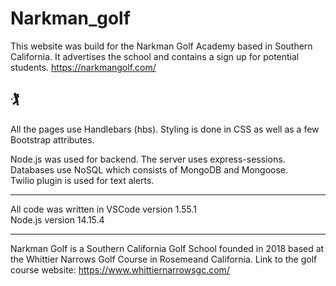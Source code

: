 # Narkman_golf



This website was build for the Narkman Golf Academy based in Southern California.  It advertises the school and contains a sign up for potential students.
https://narkmangolf.com/
## 🏌️
All the pages use Handlebars (hbs).  Styling is done in CSS as well as a few Bootstrap attributes. 


Node.js was used for backend.  The server uses express-sessions. 
Databases use NoSQL which consists of MongoDB and Mongoose.  
Twilio plugin is used for text alerts.  




***

All code was written in VSCode version 1.55.1 <br>
Node.js version 14.15.4

***

Narkman Golf is a Southern California Golf School founded in 2018 based at the Whittier Narrows Golf Course in Rosemeand California. Link to the golf course website: https://www.whittiernarrowsgc.com/
